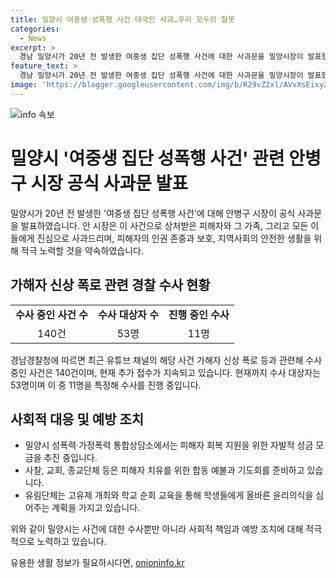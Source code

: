 ```yaml
---
title: 밀양시 여중생 성폭행 사건 대국민 사과…우리 모두의 잘못
categories:
  - News
excerpt: >
  경남 밀양시가 20년 전 발생한 여중생 집단 성폭행 사건에 대한 사과문을 밀양시장이 발표했다. 안 시장은 80여 개 시민단체와 함께 사과문을 낭독하며 피해자와 가족들에게 진심으로 사과했고, 피해자의 인권을 존중하고 보호하기 위해 노력하겠다고 밝혔다. 현재 가해자 신상 폭로 관련 수사 중인 사건은 140건으로, 53명이 수사 대상자로 지목되었으며, 11명은 특정해 수사 중이다. 해당 사건으로 인한 지역사회의 대처를 위해 관련 기관이 다양한 지원 및 예배를 추진하고 있다.
feature_text: >
  경남 밀양시가 20년 전 발생한 여중생 집단 성폭행 사건에 대한 사과문을 밀양시장이 발표했다. 안 시장은 80여 개 시민단체와 함께 사과문을 낭독하며 피해자와 가족들에게 진심으로 사과했고, 피해자의 인권을 존중하고 보호하기 위해 노력하겠다고 밝혔다. 현재 가해자 신상 폭로 관련 수사 중인 사건은 140건으로, 53명이 수사 대상자로 지목되었으며, 11명은 특정해 수사 중이다. 해당 사건으로 인한 지역사회의 대처를 위해 관련 기관이 다양한 지원 및 예배를 추진하고 있다.
image: 'https://blogger.googleusercontent.com/img/b/R29vZ2xl/AVvXsEixyZcFfHzMRdzZMjFBmAUKJYCLCGyLL1o632UiGVXcaFdKo_bkvkuCioo0uUKlGfBVcT3P84aROyZIXSBEx3Aw5nCQ3pTgDom1WDC4m8eifvWiAmWEEVb4x6G_l8C0QH225ldMjyaFvpxGEBGNO37VmDTDMHGhJPq73UglMfDca1-0aw/s1600/blogspot.png'
---
```


<p><img src="https://blogger.googleusercontent.com/img/b/R29vZ2xl/AVvXsEixyZcFfHzMRdzZMjFBmAUKJYCLCGyLL1o632UiGVXcaFdKo_bkvkuCioo0uUKlGfBVcT3P84aROyZIXSBEx3Aw5nCQ3pTgDom1WDC4m8eifvWiAmWEEVb4x6G_l8C0QH225ldMjyaFvpxGEBGNO37VmDTDMHGhJPq73UglMfDca1-0aw/s1600/blogspot.png" alt="info 속보" /></p>

<h1>밀양시 '여중생 집단 성폭행 사건' 관련 안병구 시장 공식 사과문 발표</h1>

<p data-ke-size="size16">밀양시가 20년 전 발생한 '여중생 집단 성폭행 사건'에 대해 안병구 시장이 공식 사과문을 발표하였습니다. 안 시장은 이 사건으로 상처받은 피해자와 그 가족, 그리고 모든 이들에게 진심으로 사과드리며, 피해자의 인권 존중과 보호, 지역사회의 안전한 생활을 위해 적극 노력할 것을 약속하였습니다.</p>

<h2 data-ke-size="size26">가해자 신상 폭로 관련 경찰 수사 현황</h2>

<table>
  <tr>
    <td style="text-align: center; height: 17px;"><b>수사 중인 사건 수</b></td>
    <td style="text-align: center; height: 17px;"><b>수사 대상자 수</b></td>
    <td style="text-align: center; height: 17px;"><b>진행 중인 수사</b></td>
  </tr>
  <tr>
    <td style="text-align: center; height: 17px;">140건</td>
    <td style="text-align: center; height: 17px;">53명</td>
    <td style="text-align: center; height: 17px;">11명</td>
  </tr>
</table>

<p data-ke-size="size16">경남경찰청에 따르면 최근 유튜브 채널의 해당 사건 가해자 신상 폭로 등과 관련해 수사 중인 사건은 140건이며, 현재 추가 접수가 지속되고 있습니다. 현재까지 수사 대상자는 53명이며 이 중 11명을 특정해 수사를 진행 중입니다.</p>

<h2 data-ke-size="size26">사회적 대응 및 예방 조치</h2>

<ul>
  <li>밀양시 성폭력·가정폭력 통합상담소에서는 피해자 회복 지원을 위한 자발적 성금 모금을 추진 중입니다.</li>
  <li>사찰, 교회, 종교단체 등은 피해자 치유를 위한 합동 예불과 기도회를 준비하고 있습니다.</li>
  <li>유림단체는 고유제 개최와 학교 순회 교육을 통해 학생들에게 올바른 윤리의식을 심어주는 계획을 가지고 있습니다.</li>
</ul>

<p data-ke-size="size16">위와 같이 밀양시는 사건에 대한 수사뿐만 아니라 사회적 책임과 예방 조치에 대해 적극적으로 노력하고 있습니다.</p>
유용한 생활 정보가 필요하시다면, <a href="https://onioninfo.kr" rel="dofollow">onioninfo.kr</a>


